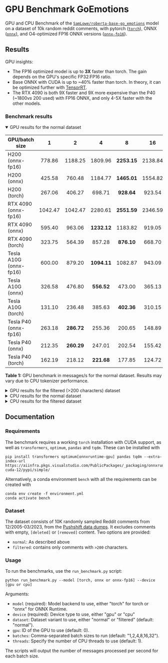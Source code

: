 # GPU Benchmark GoEmotions

GPU and CPU Benchmark of the [`SamLowe/roberta-base-go_emotions`](https://huggingface.co/SamLowe/roberta-base-go_emotions) model on a dataset of 10k random reddit comments, with pytorch ([`torch`](https://huggingface.co/SamLowe/roberta-base-go_emotions)), ONNX ([`onnx`](https://huggingface.co/SamLowe/roberta-base-go_emotions-onnx)), and O4-optimized FP16 ONNX versions ([`onnx-fp16`](https://huggingface.co/joaopn/roberta-base-go_emotions-onnx-fp16)). 

## Results
GPU insights:
- The FP16 optimized model is up to **3X** faster than torch. The gain depends on the GPU's specific FP32:FP16 ratio.
- Base ONNX with CUDA is up to ~40% faster than torch. In theory, it can be optimized further with [TensorRT](https://huggingface.co/docs/optimum/onnxruntime/usage_guides/gpu#tensorrtexecutionprovider).
- The RTX 4090 is both 9X faster and 9X more expensive than the P40 (~$1800 vs ~$200 used) with FP16 ONNX, and only 4-5X faster with the other models.


### Benchmark results

<details open>

<summary>GPU results for the normal dataset</summary>


| GPU/batch size         |    1    |      2     |      4      |      8      |    16   |    32   |
|------------------------|:-------:|:----------:|:-----------:|:-----------:|:-------:|:-------:|
| H200 (onnx-fp16)       |  778.86 |   1188.25  |   1809.96   | **2253.15** | 2138.84 | 1817.96 |
| H200 (onnx)           |  425.58 |   760.48   |   1184.77   | **1465.01** | 1554.82 | 1333.68 |
| H200 (torch)           |  267.06 |   406.27   |    698.71   |  **928.64** |  923.54 |  773.35 |
| RTX 4090 (onnx-fp16)   | 1042.47 |   1042.47  |   2280.61   | **2551.59** | 2346.59 | 2346.59 |
| RTX 4090 (onnx)        |  595.40 |   963.06   | **1232.12** |   1183.82   |  919.05 |  646.79 |
| RTX 4090 (torch)       |  323.75 |   564.39   |    857.28   |  **876.10** |  668.70 |  462.63 |
| Tesla A10G (onnx-fp16) |  600.00 |   879.20   | **1094.11** |   1082.87   |  943.09 |  767.02 |
| Tesla A10G (onnx)      |  326.58 |   476.80   |  **556.52** |    473.00   |  365.13 |  281.95 |
| Tesla A10G (torch)     |  131.10 |   236.48   |    385.63   |  **402.36** |  310.15 |  231.54 |
| Tesla P40 (onnx-fp16)  |  263.18 | **286.72** |    255.36   |    200.65   |  148.89 |  108.92 |
| Tesla P40 (onnx)       |  212.35 | **260.29** |    247.01   |    202.54   |  155.42 |  119.59 |
| Tesla P40 (torch)      |  162.19 |   218.12   |  **221.68** |    177.85   |  124.72 |  80.36  |

**Table 1:** GPU benchmark in messages/s for the normal dataset. Results may vary due to CPU tokenizer performance.
</details>

<details>
<summary>GPU results for the filtered (>200 characters) dataset</summary>

| GPU/batch size         |    1   |      2     |      4     |      8      |    16   |    32   |
|------------------------|:------:|:----------:|:----------:|:-----------:|:-------:|:-------:|
| H200 (onnx-fp16)       | 643.63 |   875.59   |   1199.81  | **1302.29** | 1246.55 | 1208.13 |
| H200 (onnx)            | 412.22 |   598.89   |   804.16   | **950.46**  | 950.46  | 901.41  |
| H200 (torch)           | 240.53 |   371.92   |   544.06   | **599.08**  | 550.58  | 517.23  |
| RTX 4090 (onnx-fp16)   | 856.65 |   1209.98  |   1438.25  | **1513.05** | 1395.42 | 1221.52 |
| RTX 4090 (onnx)        | 494.28 |   673.83   | **740.03** |    610.06   |  472.35 |  382.72 |
| RTX 4090 (torch)       | 302.38 |   476.46   | **548.32** |    450.82   |  338.37 |  273.01 |
| Tesla A10G (onnx-fp16) | 463.21 |   584.19   | **624.32** |    612.12   |  554.00 |  498.06 |
| Tesla A10G (onnx)      | 255.55 | **312.77** |   290.70   |    239.00   |  200.90 |  176.20 |
| Tesla A10G (torch)     | 126.82 |   209.08   | **245.60** |    205.70   |  167.53 |  141.90 |
| Tesla P40 (onnx-fp16)  | 154.33 | **150.74** |   126.01   |    101.90   |  81.77  |  68.15  |
| Tesla P40 (onnx)       | 138.25 | **142.59** |   125.45   |    103.09   |  86.84  |  75.27  |
| Tesla P40 (torch)      | 117.11 | **128.19** |   113.87   |    88.03    |  64.88  |  47.76  |

**Table 2:** GPU benchmark in messages/s for the filtered dataset. Results may vary due to CPU tokenizer performance.
</details>

<details>
<summary>CPU results for the normal dataset</summary>

| CPU/batch size @threads    |   1 @1T  | 2 @1T | 4 @1T | 1 @4T | 2 @4T | 4 @4T | @max cores* |
|----------------------------|:--------:|:-----:|:-----:|:-----:|:-----:|:-----:|:-----------:|
|      |  |   |   |   |   |   |        |


**Table 3:** CPU benchmark in **messages/thread/s**. *(@max cores) = (performance @1T)x(number of cores). It underestimates performance by disregarding hyperthreading, but overestimates by assuming same frequency at single-threaded and full load. 
</details>

<details>
<summary>CPU results for the filtered dataset</summary>

| CPU/batch size @threads    |   1 @1T  | 2 @1T | 4 @1T | 1 @4T | 2 @4T | 4 @4T | @max cores* |
|----------------------------|:--------:|:-----:|:-----:|:-----:|:-----:|:-----:|:-----------:|
|      |  |   |   |   |   |   |        |


**Table 4:** CPU benchmark in **messages/thread/s**. *(@max cores) = (performance @1T)x(number of cores). It underestimates performance by disregarding hyperthreading, but overestimates by assuming same frequency at single-threaded and full load. 
</details>

## Documentation

### Requirements

The benchmark requires a working `torch` installation with CUDA support, as well as `transformers`, `optimum`, `pandas` and `tqdm`. These can be installed with

```
pip install transformers optimum[onnxruntime-gpu] pandas tqdm --extra-index-url https://aiinfra.pkgs.visualstudio.com/PublicPackages/_packaging/onnxruntime-cuda-12/pypi/simple/
```

Alternatively, a conda environment `bench` with all the requirements can be created with

```
conda env create -f environment.yml
conda activate bench
```
### Dataset

The dataset consists of 10K randomly sampled Reddit comments from 12/2005-03/2023, from the [Pushshift data dumps](https://academictorrents.com/details/9c263fc85366c1ef8f5bb9da0203f4c8c8db75f4). It excludes comments with empty, `[deleted]` or `[removed]` content. Two options are provided:
- `normal`: As described above
- `filtered`: contains only comments with `>200` characters. 


### Usage

To run the benchmarks, use the `run_benchmark.py` script:

```
python run_benchmark.py --model [torch, onnx or onnx-fp16] --device [gpu or cpu]
```

Arguments:
- `model` (required): Model backend to use, either "torch" for torch or "onnx" for ONNX Runtime.
- `device` (required): Device type to use, either "gpu" or "cpu"
- `dataset`: Dataset variant to use, either "normal" or "filtered" (default: "normal").
- `gpu`: ID of the GPU to use (default: 0).
- `batches`: Comma-separated batch sizes to run (default: "1,2,4,8,16,32").
- `threads`: Specify the number of CPU threads to use (default: 1).


The scripts will output the number of messages processed per second for each batch size.